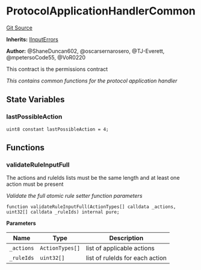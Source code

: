 # ProtocolApplicationHandlerCommon
[Git Source](https://github.com/thrackle-io/tron/blob/e7a29d289e813f2ec0afb244343b31481470bf5f/src/client/application/ProtocolApplicationHandlerCommon.sol)

**Inherits:**
[IInputErrors](/src/common/IErrors.sol/interface.IInputErrors.md)

**Author:**
@ShaneDuncan602, @oscarsernarosero, @TJ-Everett, @mpetersoCode55, @VoR0220

This contract is the permissions contract

*This contains common functions for the protocol application handler*


## State Variables
### lastPossibleAction

```solidity
uint8 constant lastPossibleAction = 4;
```


## Functions
### validateRuleInputFull

The actions and ruleIds lists must be the same length and at least one action must be present

*Validate the full atomic rule setter function parameters*


```solidity
function validateRuleInputFull(ActionTypes[] calldata _actions, uint32[] calldata _ruleIds) internal pure;
```
**Parameters**

|Name|Type|Description|
|----|----|-----------|
|`_actions`|`ActionTypes[]`|list of applicable actions|
|`_ruleIds`|`uint32[]`|list of ruleIds for each action|


